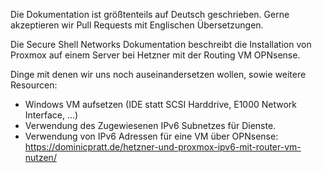Die Dokumentation ist größtenteils auf Deutsch geschrieben. Gerne akzeptieren wir Pull Requests mit Englischen Übersetzungen.

Die Secure Shell Networks Dokumentation beschreibt die Installation von Proxmox auf einem Server bei Hetzner mit der Routing VM OPNsense.

Dinge mit denen wir uns noch auseinandersetzen wollen, sowie weitere Resourcen:
- Windows VM aufsetzen (IDE statt SCSI Harddrive, E1000 Network Interface, ...)
- Verwendung des Zugewiesenen IPv6 Subnetzes für Dienste.
- Verwendung von IPv6 Adressen für eine VM über OPNsense: https://dominicpratt.de/hetzner-und-proxmox-ipv6-mit-router-vm-nutzen/
